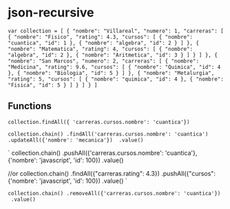 # json-recursive
`
var collection = [
    {
      "nombre": "Villareal",
      "numero": 1,
      "carreras": [
        {
          "nombre": "Fisico",
          "rating": 4.3,
          "cursos": [
            {
              "nombre": "cuantica",
              "id": 1
            },
            {
              "nombre": "algebra",
              "id": 2
            }
          ]
        },
        {
          "nombre": "Matematica",
          "rating": 4,
          "cursos": [
            {
              "nombre": "algebra",
              "id": 2
            },
            {
              "nombre": "Aritmetica",
              "id": 3
            }
          ]
        }
      ]
    },
    {
      "nombre": "San Marcos",
      "numero": 2,
      "carreras": [
        {
          "nombre": "Medicina",
          "rating": 9.6,
          "cursos": [
            {
              "nombre": "Quimica",
              "id": 4
            },
            {
              "nombre": "Biologia",
              "id": 5
            }
          ]
        },
        {
          "nombre": "Metalurgia",
          "rating": 5,
          "cursos": [
            {
              "nombre": "quimica",
              "id": 4
            },
            {
              "nombre": "Fisica",
              "id": 5
            }
          ]
        }
      ]
    }
  ]
`
## Functions

`
collection.findAll({ 'carreras.cursos.nombre': 'cuantica'})
`

`
collection.chain()
  .findAll('carreras.cursos.nombre': 'cuantica')
  .updateAll({'nombre': 'mecanica'})
  .value()
`

`
collection.chain()
  .pushAll({'carreras.cursos.nombre': 'cuantica'}, {'nombre': 'javascript', 'id': 100})
  .value()

//or
collection.chain()
  .findAll({"carreras.rating": 4.3})
  .pushAll({"cursos": {'nombre': 'javascript', 'id': 100})
  .value()
`

`
collection.chain()
  .removeAll({'carreras.cursos.nombre': 'cuantica'})
  .value()
`
